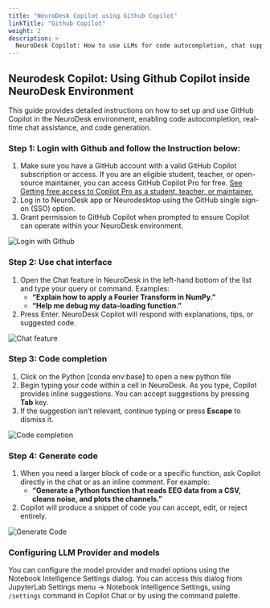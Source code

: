 ```yaml
---
title: "NeuroDesk Copilot using Github Copilot"
linkTitle: "Github Copilot"
weight: 2
description: >
  NeuroDesk Copilot: How to use LLMs for code autocompletion, chat support in NeuroDesk ecosystem
---
```


##  Neurodesk Copilot: Using Github Copilot inside NeuroDesk Environment

This guide provides detailed instructions on how to set up and use GitHub Copilot in the NeuroDesk environment, enabling code autocompletion, real-time chat assistance, and code generation.

###  Step 1: Login with Github and follow the Instruction below:
1. Make sure you have a GitHub account with a valid GitHub Copilot subscription or access. If you are an eligible student, teacher, or open-source maintainer, you can access GitHub Copilot Pro for free. [See Getting free access to Copilot Pro as a student, teacher, or maintainer.](https://docs.github.com/en/copilot/managing-copilot/managing-copilot-as-an-individual-subscriber/managing-your-github-copilot-pro-subscription/getting-free-access-to-copilot-pro-as-a-student-teacher-or-maintainer)
2. Log in to NeuroDesk app or Neurodesktop using the GitHub single sign-on (SSO) option.  
3. Grant permission to GitHub Copilot when prompted to ensure Copilot can operate within your NeuroDesk environment.  

![Login with Github](/static/developers/LLM_support/login-github.png)

###  Step 2: Use chat interface

1. Open the Chat feature in NeuroDesk in the left-hand bottom of the list and type your query or command. Examples:
   - **“Explain how to apply a Fourier Transform in NumPy.”**
   - **“Help me debug my data-loading function.”**  
2. Press Enter. NeuroDesk Copilot will respond with explanations, tips, or suggested code.

![Chat feature](/static/developers/LLM_support/chat-demo.png)

###  Step 3: Code completion

1. Click on the Python [conda env:base] to open a new python file 
2. Begin typing your code within a cell in NeuroDesk. As you type, Copilot provides inline suggestions. You can accept suggestions by pressing **Tab** key. 
3. If the suggestion isn’t relevant, continue typing or press **Escape** to dismiss it.  

![Code completion](/static/developers/LLM_support/completion.png)

###  Step 4: Generate code 

1. When you need a larger block of code or a specific function, ask Copilot directly in the chat or as an inline comment. For example:
   - **“Generate a Python function that reads EEG data from a CSV, cleans noise, and plots the channels.”**  
2. Copilot will produce a snippet of code you can accept, edit, or reject entirely.

![Generate Code](/static/developers/LLM_support/generate-code.gif)

### Configuring LLM Provider and models

You can configure the model provider and model options using the Notebook Intelligence Settings dialog. You can access this dialog from JupyterLab Settings menu -> Notebook Intelligence Settings, using `/settings` command in Copilot Chat or by using the command palette.
